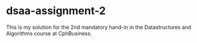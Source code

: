 # dsaa-assignment-2

This is my solution for the 2nd mandatory hand-in in the Datastructures and Algorithms course at CphBusiness.
